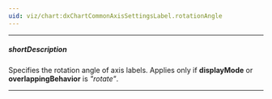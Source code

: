```yaml
---
uid: viz/chart:dxChartCommonAxisSettingsLabel.rotationAngle
---
```

---
##### shortDescription
Specifies the rotation angle of axis labels. Applies only if **displayMode** or **overlappingBehavior** is *"rotate"*.

---
